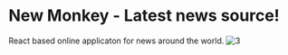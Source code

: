 # New Monkey - Latest news source!
React based online applicaton for news around the world.
![3](https://user-images.githubusercontent.com/84407032/213844764-d27acb1d-4513-4e63-9a30-05f6e21c8a58.PNG)
